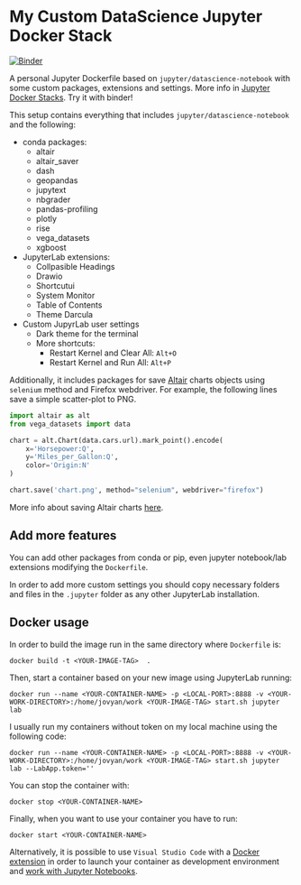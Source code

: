 # My Custom DataScience Jupyter Docker Stack

[![Binder](https://mybinder.org/badge_logo.svg)](https://mybinder.org/v2/gh/aLoNsolml/custom-ds-stack/master?urlpath=lab)

A personal Jupyter Dockerfile based on `jupyter/datascience-notebook` with some custom packages, extensions and settings. More info in [Jupyter Docker Stacks](https://jupyter-docker-stacks.readthedocs.io). Try it with binder!

 This setup contains everything that includes `jupyter/datascience-notebook` and the following:

* conda packages:
    - altair
    - altair_saver
    - dash
    - geopandas
    - jupytext
    - nbgrader
    - pandas-profiling
    - plotly
    - rise
    - vega_datasets
    - xgboost
* JupyterLab extensions:
    - Collpasible Headings
    - Drawio
    - Shortcutui
    - System Monitor
    - Table of Contents
    - Theme Darcula
* Custom JupyrLab user settings
    - Dark theme for the terminal
    - More shortcuts:
        * Restart Kernel and Clear All: `Alt+O`
        * Restart Kernel and Run All: `Alt+P`

Additionally, it includes packages for save [Altair](https://altair-viz.github.io/) charts objects using `selenium` method and Firefox webdriver. For example, the following lines save a simple scatter-plot to PNG.

```python
import altair as alt
from vega_datasets import data

chart = alt.Chart(data.cars.url).mark_point().encode(
    x='Horsepower:Q',
    y='Miles_per_Gallon:Q',
    color='Origin:N'
)

chart.save('chart.png', method="selenium", webdriver="firefox")
```

More info about saving Altair charts [here](https://altair-viz.github.io/user_guide/saving_charts.html).

## Add more features

You can add other packages from conda or pip, even jupyter notebook/lab extensions modifying the `Dockerfile`.

In order to add more custom settings you should copy necessary folders and files in the `.jupyter` folder as any other JupyterLab installation.

## Docker usage

In order to build the image run in the same directory where `Dockerfile` is:

`docker build -t <YOUR-IMAGE-TAG>  .`

Then, start a container based on your new image using JupyterLab running:

`docker run --name <YOUR-CONTAINER-NAME> -p <LOCAL-PORT>:8888 -v <YOUR-WORK-DIRECTORY>:/home/jovyan/work <YOUR-IMAGE-TAG> start.sh jupyter lab`

I usually run my containers without token on my local machine using the following code:

`docker run --name <YOUR-CONTAINER-NAME> -p <LOCAL-PORT>:8888 -v <YOUR-WORK-DIRECTORY>:/home/jovyan/work <YOUR-IMAGE-TAG> start.sh jupyter lab --LabApp.token=''`

You can stop the container with:

`docker stop <YOUR-CONTAINER-NAME>`

Finally, when you want to use your container you have to run:

`docker start <YOUR-CONTAINER-NAME>`

Alternatively, it is possible to use `Visual Studio Code` with a [Docker extension](https://marketplace.visualstudio.com/items?itemName=ms-azuretools.vscode-docker) in order to launch your container as development environment and [work with Jupyter Notebooks](https://code.visualstudio.com/docs/python/jupyter-support).
